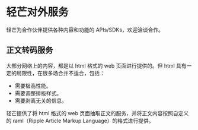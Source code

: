 # 轻芒对外服务
轻芒为合作伙伴提供各种内容和功能的 APIs/SDKs，欢迎洽谈合作。

## 正文转码服务
大部分网络上的内容，都是以 html 格式的 web 页面进行提供的。但 html 具有一定的局限性，在很多场合并不适合，包括：
* 需要极高性能。
* 需要调整排版样式。
* 需要剥离无关的信息。

轻芒提供了将 html 格式的 web 页面抽取正文的服务，并将正文内容按照自定义的 raml（Ripple Article Markup Language）的格式进行提供。

